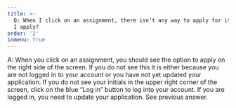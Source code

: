 ```yaml
---
title: >-
  Q: When I click on an assignment, there isn’t any way to apply for it. How do
  I apply?
order: '2'
inmenu: true
---
```

A: When you click on an assignment, you should see the option to apply on the right side of the screen. If you do not see this it is either because you are not logged in to your account or you have not yet updated your application. If you do not see your initials in the upper right corner of the screen, click on the blue “Log in” button to log into your account. If you are logged in, you need to update your application. See previous answer.
